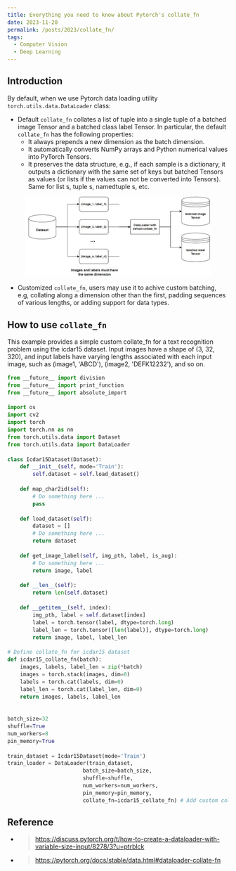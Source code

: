 ```yaml
---
title: Everything you need to know about Pytorch's collate_fn
date: 2023-11-20
permalink: /posts/2023/collate_fn/
tags:
  - Computer Vision
  - Deep Learning
---
```


<head>
    <style type="text/css">
        figure{text-align: center;}
        math{text-align: center;}
    </style>
</head>


## Introduction

By default, when we use Pytorch data loading utility `torch.utils.data.DataLoader` class:
+ Default `collate_fn` collates a list of tuple into a single tuple of a batched image Tensor and a batched class label Tensor. In particular, the default `collate_fn` has the following properties:
    + It always prepends a new dimension as the batch dimension.
    + It automatically converts NumPy arrays and Python numerical values into PyTorch Tensors.
    + It preserves the data structure, e.g., if each sample is a dictionary, it outputs a dictionary with the same set of keys but batched Tensors as values (or lists if the values can not be converted into Tensors). Same for list s, tuple s, namedtuple s, etc.

<figure>
    <img src='/images/posts/collate_fn/default_collate_fn.jpg'>
</figure>

+ Customized `collate_fn`, users may use it to achive custom batching, e.g, collating along a dimension other than the first, padding sequences of various lengths, or adding support for data types.

## How to use `collate_fn`

This example provides a simple custom collate_fn for a text recognition problem using the icdar15 dataset. Input images have a shape of (3, 32, 320), and input labels have varying lengths associated with each input image, such as (image1, 'ABCD'), (image2, 'DEFK12232'), and so on.

```python
from __future__ import division
from __future__ import print_function
from __future__ import absolute_import

import os
import cv2
import torch
import torch.nn as nn
from torch.utils.data import Dataset
from torch.utils.data import DataLoader

class Icdar15Dataset(Dataset):
    def __init__(self, mode='Train'):
        self.dataset = self.load_dataset()

    def map_char2id(self):
        # Do something here ...
        pass

    def load_dataset(self):
        dataset = []
        # Do something here ...
        return dataset
    
    def get_image_label(self, img_pth, label, is_aug):
        # Do something here ...
        return image, label
    
    def __len__(self):
        return len(self.dataset)
    
    def __getitem__(self, index):
        img_pth, label = self.dataset[index]
        label = torch.tensor(label, dtype=torch.long)
        label_len = torch.tensor([len(label)], dtype=torch.long)
        return image, label, label_len

# Define collate_fn for icdar15 dataset
def icdar15_collate_fn(batch):
    images, labels, label_len = zip(*batch)
    images = torch.stack(images, dim=0)
    labels = torch.cat(labels, dim=0)
    label_len = torch.cat(label_len, dim=0)
    return images, labels, label_len


batch_size=32
shuffle=True
num_workers=8
pin_memory=True

train_dataset = Icdar15Dataset(mode='Train')
train_loader = DataLoader(train_dataset, 
                        batch_size=batch_size, 
                        shuffle=shuffle,
                        num_workers=num_workers,
                        pin_memory=pin_memory,
                        collate_fn=icdar15_collate_fn) # Add custom collate_fn to dataloader
```

## Reference
+ > https://discuss.pytorch.org/t/how-to-create-a-dataloader-with-variable-size-input/8278/3?u=ptrblck
+ > https://pytorch.org/docs/stable/data.html#dataloader-collate-fn
